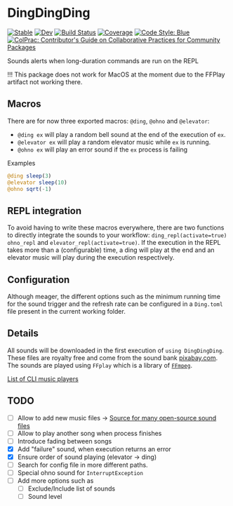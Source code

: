 # DingDingDing

[![Stable](https://img.shields.io/badge/docs-stable-blue.svg)](https://theogf.dev/DingDingDing.jl/stable/)
[![Dev](https://img.shields.io/badge/docs-dev-blue.svg)](https://theogf.dev/DingDingDing.jl/dev/)
[![Build Status](https://github.com/theogf/DingDingDing.jl/actions/workflows/CI.yml/badge.svg?branch=main)](https://github.com/theogf/DingDingDing.jl/actions/workflows/CI.yml?query=branch%3Amain)
[![Coverage](https://codecov.io/gh/theogf/DingDingDing.jl/branch/main/graph/badge.svg)](https://codecov.io/gh/theogf/DingDingDing.jl)
[![Code Style: Blue](https://img.shields.io/badge/code%20style-blue-4495d1.svg)](https://github.com/invenia/BlueStyle)
[![ColPrac: Contributor's Guide on Collaborative Practices for Community Packages](https://img.shields.io/badge/ColPrac-Contributor's%20Guide-blueviolet)](https://github.com/SciML/ColPrac)

Sounds alerts when long-duration commands are run on the REPL

!!! This package does not work for MacOS at the moment due to the FFPlay artifact not working there.

## Macros

There are for now three exported macros: `@ding`, `@ohno` and `@elevator`:

- `@ding ex` will play a random bell sound at the end of the execution of `ex`.
- `@elevator ex` will play a random elevator music while `ex` is running.
- `@ohno ex` will play an error sound if the `ex` process is failing

Examples

```julia
@ding sleep(3)
@elevator sleep(10)
@ohno sqrt(-1)
```

## REPL integration

To avoid having to write these macros everywhere, there are two functions to directly integrate the sounds to your workflow: `ding_repl(activate=true)` `ohno_repl` and `elevator_repl(activate=true)`.
If the execution in the REPL takes more than a (configurable) time, a ding will play at the end and an elevator music will play during the execution respectively.

## Configuration

Although meager, the different options such as the minimum running time for the sound trigger and the refresh rate can be configured in a `Ding.toml` file present in the current working folder.

## Details

All sounds will be downloaded in the first execution of `using DingDingDing`. These files are royalty free and come from the sound bank [pixabay.com](https://pixabay.com).
The sounds are played using `FFplay` which is a library of [`FFmpeg`](https://pixabay.com).

[List of CLI music players](https://askubuntu.com/questions/115369/how-to-play-mp3-files-from-the-command-line)

## TODO

- [ ] Allow to add new music files -> [Source for many open-source sound files](https://pixabay.com/sound-effects/search/beeps/)
- [ ] Allow to play another song when process finishes
- [ ] Introduce fading between songs
- [x] Add "failure" sound, when execution returns an error
- [x] Ensure order of sound playing (elevator -> ding)
- [ ] Search for config file in more different paths.
- [ ] Special ohno sound for `InterruptException`
- [ ] Add more options such as
  - [ ] Exclude/Include list of sounds
  - [ ] Sound level
